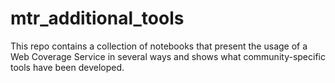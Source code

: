 # mtr_additional_tools
This repo contains a collection of notebooks that present the usage of a Web Coverage Service in several ways and shows what community-specific tools have been developed.

